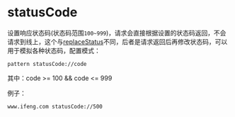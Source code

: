 # statusCode

设置响应状态码(状态码范围`100~999`)，请求会直接根据设置的状态码返回，不会请求到线上，这个与[replaceStatus](replaceStatus.html)不同，后者是请求返回后再修改状态码，可以用于模拟各种状态码，配置模式：

	pattern statusCode://code
	
其中：code >= 100 && code <= 999

例子：

	www.ifeng.com statusCode://500